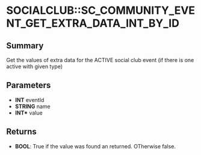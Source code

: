 # SOCIALCLUB::SC_COMMUNITY_EVENT_GET_EXTRA_DATA_INT_BY_ID

## Summary
Get the values of extra data for the ACTIVE social club event (if there is one active with given type)

## Parameters
* **INT** eventId
* **STRING** name
* **INT\*** value

## Returns
* **BOOL**:
True if the value was found an returned.
 OTherwise false.